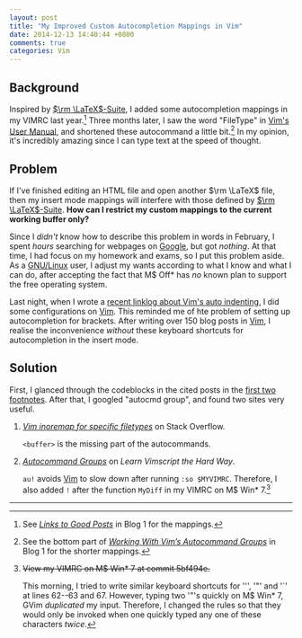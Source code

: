 ```yaml
---
layout: post
title: "My Improved Custom Autocompletion Mappings in Vim"
date: 2014-12-13 14:40:44 +0800
comments: true
categories: Vim
---
```


Background
---

Inspired by [$\rm \LaTeX$-Suite][LaTeX-Suite], I added some
autocompletion mappings in my VIMRC last year.[^pp1]  Three months
later, I saw the word "FileType" in [Vim's User Manual][vim_user_man],
and shortened these autocommand a little bit.[^pp2]  In my opinion,
it's incredibly amazing since I can type text at the speed of thought.

Problem
---

If I've finished editing an HTML file and open another $\rm \LaTeX$
file, then my insert mode mappings will interfere with those defined
by [$\rm \LaTeX$-Suite][LaTeX-Suite].  **How can I restrict my custom
mappings to the current working buffer only?**

<!-- more -->

Since I *didn't* know how to describe this problem in words in
February, I spent *hours* searching for webpages on [Google], but got
*nothing*.  At that time, I had focus on my homework and exams, so I
put this problem aside.  As a [GNU/Linux][gnunix] user, I adjust my
wants according to what I know and what I can do, after accepting the
fact that M\$ Off\* has *no* known plan to support the free operating
system.

Last night, when I wrote a
[recent linklog about Vim's auto indenting][pp3], I did some
configurations on [Vim].  This reminded me of hte problem of setting
up autocompletion for brackets.  After writing over 150 blog posts in
[Vim], I realise the inconvenience *without* these keyboard shortcuts
for autocompletion in the insert mode.

Solution
---

First, I glanced through the codeblocks in the cited posts in the
[first two footnotes](#fn:pp1).  After that, I googled "autocmd
group", and found two sites very useful.

1. [*Vim inoremap for specific filetypes*][so8826323] on Stack
Overflow.

    `<buffer>` is the missing part of the autocommands.

2. [*Autocommand Groups*][vim_hard] on *Learn Vimscript the Hard Way*.

    `au!` avoids [Vim] to slow down after running `:so $MYVIMRC`.
    Therefore, I also added `!` after the function `MyDiff` in my
    VIMRC on M\$ Win\* 7.[^vimrc_ms]

---
[^pp1]: See [*Links to Good Posts*][pp1] in Blog 1 for the mappings.
[^pp2]:
    See the bottom part of
    [*Working With Vim’s Autocommand Groups*][pp2] in Blog 1 for the
    shorter mappings.

[^vimrc_ms]:
    <del>View my VIMRC on M\$ Win\* 7 at commit 5bf494e.</del>

    This morning, I tried to write similar keyboard shortcuts for
    '\'', '\"' and '\`' at lines 62--63 and 67.  However, typing two
    '\"'s quickly on M\$ Win\* 7, GVim *duplicated* my input.
    Therefore, I changed the rules so that they would only be invoked
    when one quickly typed any one of these characters *twice*.

[LaTeX-Suite]: http://vim-latex.sourceforge.net
[pp1]: /blog/2013/12/11/links-to-good-posts/
[vim_user_man]: http://vimdoc.sourceforge.net/htmldoc/usr_40.html#40.3
[pp2]: /blog/2014/01/26/working-with-vims-autocommand-groups/
[Google]: http://www.google.com
[gnunix]: https://www.gnu.org/gnu/linux-and-gnu.en.html
[pp3]: /blog/2014/12/12/how-to-stop-auto-indenting/ "How to Stop Auto Indenting?"
[Vim]: http://www.vim.org
[so8826323]: http://stackoverflow.com/a/8826323
[vim_hard]: http://learnvimscriptthehardway.stevelosh.com/chapters/14.html
